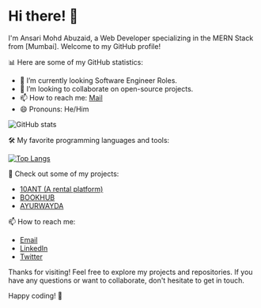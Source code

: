 # Hi there! 👋

I'm Ansari Mohd Abuzaid, a Web Developer specializing in the MERN Stack from [Mumbai]. Welcome to my GitHub profile!

📊 Here are some of my GitHub statistics:

- 🌱 I’m currently looking Software Engineer Roles.
- 👯 I’m looking to collaborate on open-source projects.
- 📫 How to reach me: [Mail](mailto:mohdabuzaid15@gmail.com)
- 😄 Pronouns: He/Him

![ GitHub stats](https://github-readme-stats.vercel.app/api?username=zaid1515&show_icons=true)

🛠️ My favorite programming languages and tools:

[![Top Langs](https://github-readme-stats.vercel.app/api/top-langs/?username=zaid1515&layout=compact)](https://github.com/zaid1515)

🚀 Check out some of my projects:

- [10ANT (A rental platform)](https://10-ant.vercel.app/)
- [BOOKHUB](https://book-hub-rho.vercel.app/)
- [AYURWAYDA](https://ayurwayda.vercel.app/)

📫 How to reach me:

- [Email](mohdabuzaid15@gmail.com])
- [LinkedIn](https://www.linkedin.com/in/mohd-abuzaid-ansari-122404220/)
- [Twitter](https://twitter.com/MohdAbuzaidAns1)


Thanks for visiting! Feel free to explore my projects and repositories. If you have any questions or want to collaborate, don't hesitate to get in touch.

Happy coding! 🚀
